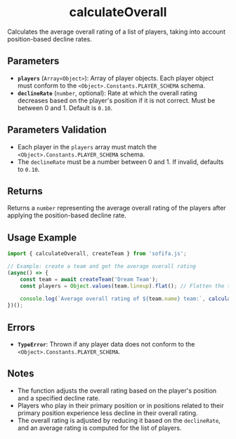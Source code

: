 <h1 align="center">calculateOverall</h1>

Calculates the average overall rating of a list of players, taking into account position-based decline rates.

## Parameters

- **`players`** (`Array<Object>`): Array of player objects. Each player object must conform to the `<Object>.Constants.PLAYER_SCHEMA` schema.
- **`declineRate`** (`number`, optional): Rate at which the overall rating decreases based on the player's position if it is not correct. Must be between 0 and 1. Default is `0.10`.  

## Parameters Validation

- Each player in the `players` array must match the `<Object>.Constants.PLAYER_SCHEMA` schema.
- The `declineRate` must be a number between 0 and 1. If invalid, defaults to `0.10`.

## Returns

Returns a `number` representing the average overall rating of the players after applying the position-based decline rate.

## Usage Example

```javascript
import { calculateOverall, createTeam } from 'sofifa.js';

// Example: create a team and get the average overall rating
(async() => {
    const team = await createTeam('Dream Team');
    const players = Object.values(team.lineup).flat(); // Flatten the team lineup to get a list of all players
    
    console.log(`Average overall rating of ${team.name} team:`, calculateOverall(players));
})();
```

## Errors

- **`TypeError`**: Thrown if any player data does not conform to the `<Object>.Constants.PLAYER_SCHEMA`.

## Notes

- The function adjusts the overall rating based on the player's position and a specified decline rate.
- Players who play in their primary position or in positions related to their primary position experience less decline in their overall rating.
- The overall rating is adjusted by reducing it based on the `declineRate`, and an average rating is computed for the list of players.